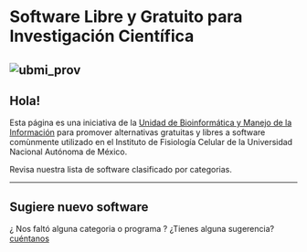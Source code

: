 # Software Libre y Gratuito para Investigación Científica
![ubmi_prov](https://github.com/Open-Source-IFC/Open-Source-IFC.github.io/assets/13229623/a5127c60-d913-49b2-a110-5b48fe2d3174)
---

## Hola!

Esta página es una iniciativa de la [Unidad de Bioinformática y Manejo de la Información](https://sites.google.com/ifc.unam.mx/ubmi-ifc/p%C3%A1gina-principal) para promover alternativas gratuitas y libres a software comùnmente utilizado en el Instituto de Fisiología Celular de la Universidad Nacional Autónoma de México.

Revisa nuestra lista de software clasificado por categorias.

---

## Sugiere nuevo software

¿ Nos faltó alguna categoria o programa ? ¿Tienes alguna sugerencia? [cuéntanos](mailto:ubmi@ifc.unam.mx)
